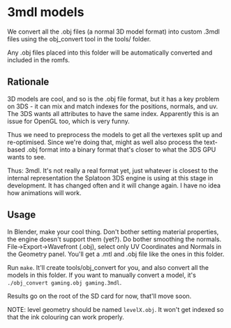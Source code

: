 # 3mdl models
We convert all the .obj files (a normal 3D model format) into custom .3mdl files using the obj_convert tool in the tools/ folder.

Any .obj files placed into this folder will be automatically converted and included in the romfs.

## Rationale

3D models are cool, and so is the .obj file format, but it has a key problem on 3DS - it can mix and match indexes for the positions, normals, and uv. The 3DS wants all attributes to have the same index. Apparently this is an issue for OpenGL too, which is very funny.

Thus we need to preprocess the models to get all the vertexes split up and re-optimised. Since we're doing that, might as well also process the text-based .obj format into a binary format that's closer to what the 3DS GPU wants to see.

Thus: 3mdl. It's not really a real format yet, just whatever is closest to the internal representation the Splatoon 3DS engine is using at this stage in development. It has changed often and it will change again. I have no idea how animations will work.

## Usage
In Blender, make your cool thing. Don't bother setting material properties, the engine doesn't support them (yet?). Do bother smoothing the normals. File->Export->Wavefront (.obj), select only UV Coordinates and Normals in the Geometry panel. You'll get a .mtl and .obj file like the ones in this folder.

Run `make`. It'll create tools/obj_convert for you, and also convert all the models in this folder. If you want to manually convert a model, it's `./obj_convert gaming.obj gaming.3mdl`.

Results go on the root of the SD card for now, that'll move soon.

NOTE: level geometry should be named `levelX.obj`. It won't get indexed so that the ink colouring can work properly.
